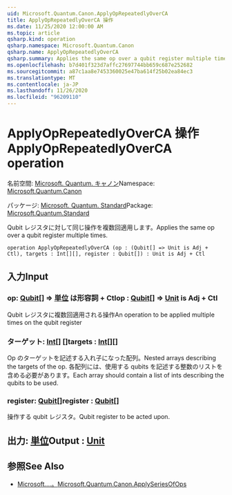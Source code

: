 ```yaml
---
uid: Microsoft.Quantum.Canon.ApplyOpRepeatedlyOverCA
title: ApplyOpRepeatedlyOverCA 操作
ms.date: 11/25/2020 12:00:00 AM
ms.topic: article
qsharp.kind: operation
qsharp.namespace: Microsoft.Quantum.Canon
qsharp.name: ApplyOpRepeatedlyOverCA
qsharp.summary: Applies the same op over a qubit register multiple times.
ms.openlocfilehash: b7d401f323d7affc27697744bb659c687e252682
ms.sourcegitcommit: a87c1aa8e7453360025e47ba614f25b02ea84ec3
ms.translationtype: MT
ms.contentlocale: ja-JP
ms.lasthandoff: 11/26/2020
ms.locfileid: "96209110"
---
```

# <a name="applyoprepeatedlyoverca-operation"></a><span data-ttu-id="b5ad9-102">ApplyOpRepeatedlyOverCA 操作</span><span class="sxs-lookup"><span data-stu-id="b5ad9-102">ApplyOpRepeatedlyOverCA operation</span></span>

<span data-ttu-id="b5ad9-103">名前空間: [Microsoft. Quantum. キャノン](xref:Microsoft.Quantum.Canon)</span><span class="sxs-lookup"><span data-stu-id="b5ad9-103">Namespace: [Microsoft.Quantum.Canon](xref:Microsoft.Quantum.Canon)</span></span>

<span data-ttu-id="b5ad9-104">パッケージ: [Microsoft. Quantum. Standard](https://nuget.org/packages/Microsoft.Quantum.Standard)</span><span class="sxs-lookup"><span data-stu-id="b5ad9-104">Package: [Microsoft.Quantum.Standard](https://nuget.org/packages/Microsoft.Quantum.Standard)</span></span>


<span data-ttu-id="b5ad9-105">Qubit レジスタに対して同じ操作を複数回適用します。</span><span class="sxs-lookup"><span data-stu-id="b5ad9-105">Applies the same op over a qubit register multiple times.</span></span>

```qsharp
operation ApplyOpRepeatedlyOverCA (op : (Qubit[] => Unit is Adj + Ctl), targets : Int[][], register : Qubit[]) : Unit is Adj + Ctl
```


## <a name="input"></a><span data-ttu-id="b5ad9-106">入力</span><span class="sxs-lookup"><span data-stu-id="b5ad9-106">Input</span></span>

### <a name="op--qubit--unit--is-adj--ctl"></a><span data-ttu-id="b5ad9-107">op: [Qubit](xref:microsoft.quantum.lang-ref.qubit)[] => [単位](xref:microsoft.quantum.lang-ref.unit)  は形容詞 + Ctl</span><span class="sxs-lookup"><span data-stu-id="b5ad9-107">op : [Qubit](xref:microsoft.quantum.lang-ref.qubit)[] => [Unit](xref:microsoft.quantum.lang-ref.unit)  is Adj + Ctl</span></span>

<span data-ttu-id="b5ad9-108">Qubit レジスタに複数回適用される操作</span><span class="sxs-lookup"><span data-stu-id="b5ad9-108">An operation to be applied multiple times on the qubit register</span></span>


### <a name="targets--int"></a><span data-ttu-id="b5ad9-109">ターゲット: [Int](xref:microsoft.quantum.lang-ref.int)[] []</span><span class="sxs-lookup"><span data-stu-id="b5ad9-109">targets : [Int](xref:microsoft.quantum.lang-ref.int)[][]</span></span>

<span data-ttu-id="b5ad9-110">Op のターゲットを記述する入れ子になった配列。</span><span class="sxs-lookup"><span data-stu-id="b5ad9-110">Nested arrays describing the targets of the op.</span></span> <span data-ttu-id="b5ad9-111">各配列には、使用する qubits を記述する整数のリストを含める必要があります。</span><span class="sxs-lookup"><span data-stu-id="b5ad9-111">Each array should contain a list of ints describing the qubits to be used.</span></span>


### <a name="register--qubit"></a><span data-ttu-id="b5ad9-112">register: [Qubit](xref:microsoft.quantum.lang-ref.qubit)[]</span><span class="sxs-lookup"><span data-stu-id="b5ad9-112">register : [Qubit](xref:microsoft.quantum.lang-ref.qubit)[]</span></span>

<span data-ttu-id="b5ad9-113">操作する qubit レジスタ。</span><span class="sxs-lookup"><span data-stu-id="b5ad9-113">Qubit register to be acted upon.</span></span>



## <a name="output--unit"></a><span data-ttu-id="b5ad9-114">出力: [単位](xref:microsoft.quantum.lang-ref.unit)</span><span class="sxs-lookup"><span data-stu-id="b5ad9-114">Output : [Unit](xref:microsoft.quantum.lang-ref.unit)</span></span>



## <a name="see-also"></a><span data-ttu-id="b5ad9-115">参照</span><span class="sxs-lookup"><span data-stu-id="b5ad9-115">See Also</span></span>

- [<span data-ttu-id="b5ad9-116">Microsoft....。</span><span class="sxs-lookup"><span data-stu-id="b5ad9-116">Microsoft.Quantum.Canon.ApplySeriesOfOps</span></span>](xref:Microsoft.Quantum.Canon.ApplySeriesOfOps)